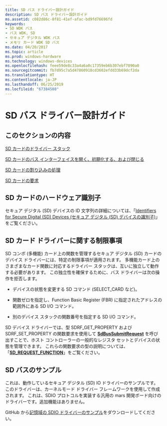 ```yaml
---
title: SD バス ドライバー設計ガイド
description: SD バス ドライバー設計ガイド
ms.assetid: c082d86c-8f81-41ef-afac-bd9fd76696fd
keywords:
- SD WDK バス
- バス WDK, SD
- セキュア デジタル WDK バス
- メモリ カード WDK SD バス
ms.date: 04/20/2017
ms.topic: article
ms.prod: windows-hardware
ms.technology: windows-devices
ms.openlocfilehash: feee59de8c33a4a6a0c17359eb6b307ebf7090a0
ms.sourcegitcommit: fb7d95c7a5d47860918cd3602efdd33b69dcf2da
ms.translationtype: HT
ms.contentlocale: ja-JP
ms.lasthandoff: 06/25/2019
ms.locfileid: "67384508"
---
```

# <a name="sd-bus-driver-design-guide"></a>SD バス ドライバー設計ガイド


## <a name="in-this-section"></a>このセクションの内容
[SD カードのドライバー スタック](https://docs.microsoft.com/windows-hardware/drivers/sd/sd-card-driver-stack)

[SD カードのバス インターフェイスを開く、初期化する、および閉じる](https://docs.microsoft.com/windows-hardware/drivers/sd/opening--initializing-and-closing-an-sd-card-bus-interface)

[SD カードの割り込みの処理](https://docs.microsoft.com/windows-hardware/drivers/sd/handling-sd-card-interrupts)

[SD カードの要求](https://docs.microsoft.com/windows-hardware/drivers/sd/sd-card-requests)
 

## <a name="sd-card-hardware-identifiers"></a>SD カードのハードウェア識別子


セキュア デジタル (SD) デバイスの ID 文字列の詳細については、「[Identifiers for Secure Digital (SD) Devices (セキュア デジタル (SD) デバイスの識別子)](https://docs.microsoft.com/windows-hardware/drivers/install/identifiers-for-secure-digital--sd--devices)」をご覧ください。

## <a name="restrictions-on-sd-card-drivers"></a>SD カード ドライバーに関する制限事項


SD コンボ (多機能) カード上の関数を管理するセキュア デジタル (SD) カードのデバイス ドライバーには、特定の制限事項が適用されます。 多機能カード上のさまざまなカード関数に対応するドライバー スタックは、互いに独立して動作する必要があります。 この独立性を確保するために、バス ドライバーは次の操作を拒否します。

-   デバイスの状態を変更する SD コマンド (SELECT\_CARD など)。

-   関数ゼロを指定し、Function Basic Register (FBR) に指定されたアドレスの範囲外にある SD I/O コマンド。

-   別のデバイス スタックの関数番号を指定する SD I/O コマンド。

SD デバイス ドライバーでは、型 SDRF\_GET\_PROPERTY および SDRF\_SET\_PROPERTY の関数要求を使用して [**SdBusSubmitRequest**](https://docs.microsoft.com/windows-hardware/drivers/ddi/content/ntddsd/nf-ntddsd-sdbussubmitrequest) を呼び出すことで、ホスト コントローラーの一般的なレジスタ セットとデバイスの状態を管理できます。 これらの関数要求の型の説明については、「[**SD\_REQUEST\_FUNCTION**](https://docs.microsoft.com/windows-hardware/drivers/ddi/content/ntddsd/ne-ntddsd-sd_request_function)」をご覧ください。

## <a name="sd-bus-sample"></a>SD バスのサンプル


これは、動作しているセキュア デジタル (SD) IO ドライバーのサンプルです。 このドライバーは、カーネルモード ドライバー フレームワークを使用して作成されます。 これは、SDIO プロトコルを実装する汎用の mars 開発ボード向けのドライバーです。追加機能はありません。

GitHub から[記憶域の SDIO ドライバーのサンプル](https://go.microsoft.com/fwlink/p/?LinkId=617953)をダウンロードしてください。

 

 





